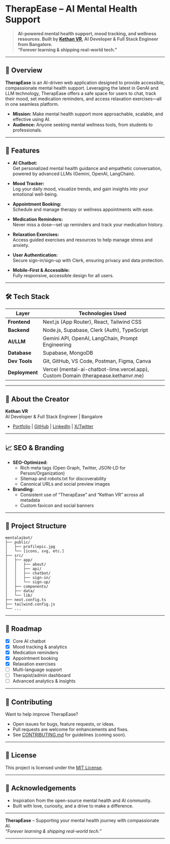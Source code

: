 # TherapEase – AI Mental Health Support



> **AI-powered mental health support, mood tracking, and wellness resources. Built by [Kethan VR](https://kethanvr.me), AI Developer & Full Stack Engineer from Bangalore.  
> “Forever learning & shipping real-world tech.”**

---

## 🌟 Overview

**TherapEase** is an AI-driven web application designed to provide accessible, compassionate mental health support. Leveraging the latest in GenAI and LLM technology, TherapEase offers a safe space for users to chat, track their mood, set medication reminders, and access relaxation exercises—all in one seamless platform.

- **Mission:** Make mental health support more approachable, scalable, and effective using AI.
- **Audience:** Anyone seeking mental wellness tools, from students to professionals.

---

## 🚀 Features

- **AI Chatbot:**  
  Get personalized mental health guidance and empathetic conversation, powered by advanced LLMs (Gemini, OpenAI, LangChain).

- **Mood Tracker:**  
  Log your daily mood, visualize trends, and gain insights into your emotional well-being.

- **Appointment Booking:**  
  Schedule and manage therapy or wellness appointments with ease.

- **Medication Reminders:**  
  Never miss a dose—set up reminders and track your medication history.

- **Relaxation Exercises:**  
  Access guided exercises and resources to help manage stress and anxiety.

- **User Authentication:**  
  Secure sign-in/sign-up with Clerk, ensuring privacy and data protection.

- **Mobile-First & Accessible:**  
  Fully responsive, accessible design for all users.

---

## 🛠️ Tech Stack

| Layer          | Technologies Used                                                                  |
| -------------- | ---------------------------------------------------------------------------------- |
| **Frontend**   | Next.js (App Router), React, Tailwind CSS                                          |
| **Backend**    | Node.js, Supabase, Clerk (Auth), TypeScript                                        |
| **AI/LLM**     | Gemini API, OpenAI, LangChain, Prompt Engineering                                  |
| **Database**   | Supabase, MongoDB                                                                  |
| **Dev Tools**  | Git, GitHub, VS Code, Postman, Figma, Canva                                        |
| **Deployment** | Vercel (mental-ai-chatbot-lime.vercel.app), Custom Domain (therapease.kethanvr.me) |

---

## 👤 About the Creator

**Kethan VR**  
AI Developer & Full Stack Engineer | Bangalore

- [Portfolio](https://kethanvr.me) | [GitHub](https://github.com/Kethanvr) | [LinkedIn](https://linkedin.com/in/kethanvr) | [X/Twitter](https://x.com/VrKethan)

---

## 📈 SEO & Branding

- **SEO-Optimized:**
  - Rich meta tags (Open Graph, Twitter, JSON-LD for Person/Organization)
  - Sitemap and robots.txt for discoverability
  - Canonical URLs and social preview images
- **Branding:**
  - Consistent use of “TherapEase” and “Kethan VR” across all metadata
  - Custom favicon and social banners

---

## 🧩 Project Structure

```
mentalaibot/
├── public/
│   ├── profilepic.jpg
│   └── [icons, svg, etc.]
├── src/
│   ├── app/
│   │   ├── about/
│   │   ├── api/
│   │   ├── chatbot/
│   │   ├── sign-in/
│   │   └── sign-up/
│   ├── components/
│   ├── data/
│   └── lib/
├── next.config.ts
├── tailwind.config.js
└── ...
```

---

## 📝 Roadmap

- [x] Core AI chatbot
- [x] Mood tracking & analytics
- [x] Medication reminders
- [x] Appointment booking
- [x] Relaxation exercises
- [ ] Multi-language support
- [ ] Therapist/admin dashboard
- [ ] Advanced analytics & insights

---

## 🤝 Contributing

Want to help improve TherapEase?

- Open issues for bugs, feature requests, or ideas.
- Pull requests are welcome for enhancements and fixes.
- See [CONTRIBUTING.md](CONTRIBUTING.md) for guidelines (coming soon).

---

## 📄 License

This project is licensed under the [MIT License](LICENSE).

---

## 🙏 Acknowledgements

- Inspiration from the open-source mental health and AI community.
- Built with love, curiosity, and a drive to make a difference.

---

**TherapEase** – Supporting your mental health journey with compassionate AI.  
_“Forever learning & shipping real-world tech.”_

---
